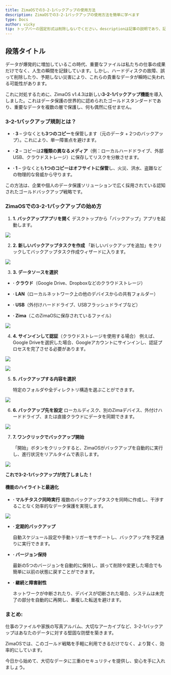 ```yaml
---
title: ZimaOSでの3-2-1バックアップの使用方法
description: ZimaOSでの3-2-1バックアップの使用方法を簡単に学べます
type: Docs
author: vicky
tip: トップバーの固定形式は削除しないでください。descriptionは記事の説明であり、記入しない場合は内容の最初の段落が自動的に使われます。
---
```

## 段落タイトル

データが爆発的に増加しているこの時代、重要なファイルは私たちの仕事の成果だけでなく、人生の瞬間を記録しています。しかし、ハードディスクの故障、誤って削除したり、予期しない災害により、これらの貴重なデータが瞬時に失われる可能性があります。

これに対処するために、ZimaOS v1.4.3は新しい**3-2-1バックアップ機能**を導入しました。これはデータ保護の世界的に認められたゴールドスタンダードであり、重要なデータを複数の層で保護し、何も偶然に任せません。

  

### **3-2-1バックアップ規則とは？**

*   **· 3** – 少なくとも**3つのコピー**を保管します（元のデータ + 2つのバックアップ）。これにより、単一障害点を避けます。
    
*   **· 2** – コピーは**2種類の異なるメディア**（例：ローカルハードドライブ、外部USB、クラウドストレージ）に保存してリスクを分散させます。
    
*   **· 1** – 少なくとも**1つのコピーはオフサイトに保管**し、火災、洪水、盗難などの物理的な脅威から守ります。
    

この方法は、企業や個人のデータ保護ソリューションで広く採用されている認知されたゴールドバックアップ戦略です。

  

### **ZimaOSでの3-2-1バックアップの始め方**

1.  **1. バックアップアプリを開く** デスクトップから「バックアップ」アプリを起動します。
    

![](https://manage.icewhale.io/api/static/docs/1755069939384_copyImage.png)

2.  **2. 新しいバックアップタスクを作成** 「新しいバックアップを追加」をクリックしてバックアップタスク作成ウィザードに入ります。
    

![](https://manage.icewhale.io/api/static/docs/1755069940811_copyImage.png)

3.  **3. データソースを選択**
    

*   **· クラウド**（Google Drive、Dropboxなどのクラウドストレージ）
    
*   **· LAN**（ローカルネットワーク上の他のデバイスからの共有フォルダー）
    
*   **· USB**（外付けハードドライブ、USBフラッシュドライブなど）
    
*   **· Zima**（このZimaOSに保存されているファイル）
    

![](https://manage.icewhale.io/api/static/docs/1755069942195_copyImage.png)

4.  **4. サインインして認証**（クラウドストレージを使用する場合）
   例えば、Google Driveを選択した場合、Googleアカウントにサインインし、認証プロセスを完了させる必要があります。
    

![](https://manage.icewhale.io/api/static/docs/1755069943543_copyImage.png)

  

![](https://manage.icewhale.io/api/static/docs/1755069944297_copyImage.png)

  

5.  **5. バックアップする内容を選択**
    

     特定のフォルダや全ディレクトリ構造を選ぶことができます。

![](https://manage.icewhale.io/api/static/docs/1755069945701_copyImage.png)

  

6.  **6. バックアップ先を設定** 
ローカルディスク、別のZimaデバイス、外付けハードドライブ、または直接クラウドにデータを同期できます。
    

![](https://manage.icewhale.io/api/static/docs/1755069947027_copyImage.png)

7.  **7. ワンクリックでバックアップ開始**
    

     「開始」ボタンをクリックすると、ZimaOSがバックアップを自動的に実行し、進行状況をリアルタイムで表示します。

![](https://manage.icewhale.io/api/static/docs/1755069948294_copyImage.png)

  

**これで3-2-1バックアップが完了しました！**

  

#### 機能のハイライトと最適化

*   **· マルチタスク同時実行** 
複数のバックアップタスクを同時に作成し、干渉することなく効率的なデータ保護を実現します。
    

![](https://manage.icewhale.io/api/static/docs/1755069949757_copyImage.png)

*   **· 定期的バックアップ**
    

      自動スケジュール設定や手動トリガーをサポートし、バックアップを予定通りに実行できます。

  

*   **· バージョン保持**
    

     最新の5つのバージョンを自動的に保持し、誤って削除や変更した場合でも簡単に以前の状態に戻すことができます。

  

*   **· 継続と障害耐性**
    

    ネットワークが中断されたり、デバイスが切断された場合、システムは未完了の部分を自動的に再開し、重複した転送を避けます。

  

### **まとめ:**

仕事のファイルや家族の写真アルバム、大切なアーカイブなど、3-2-1バックアップはあなたのデータに対する堅固な防壁を築きます。

ZimaOSでは、このゴールド戦略を手軽に利用できるだけでなく、より賢く、効率的にしています。

今日から始めて、大切なデータに三重のセキュリティを提供し、安心を手に入れましょう。

